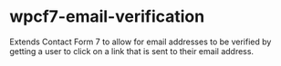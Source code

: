 wpcf7-email-verification
========================

Extends Contact Form 7 to allow for email addresses to be verified by getting a user to click on a link that is sent to their email address.
